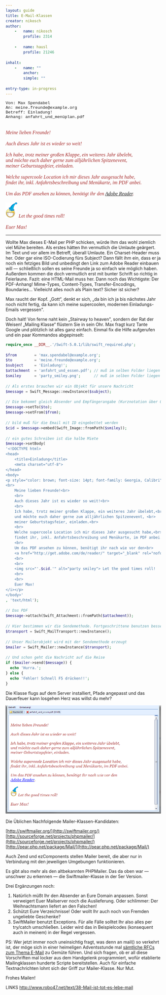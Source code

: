 ```yaml
---
layout: guide
title: E-Mail-Klassen
creator: nikosch
author:
    -   name: nikosch
        profile: 2314

    -   name: hausl
        profile: 21246

inhalt:
    -   name: ""
        anchor: 
        simple: ""

entry-type: in-progress
---
```



<p style="font-size: 10pt; font-family: Courier New, Consolas">
    Von: Max Spendabel<br>
    An: meine.freunde@example.org<br>
    Betreff: Einladung!<br>
    Anhang: anfahrt_und_menüplan.pdf<br>
</p>
<p style="color: brown; font-size: 12pt; font-family: Georgia, Calibri"><i>
<br>
    Meine lieben Freunde!<br>
    <br>
    Auch dieses Jahr ist es wieder so weit!<br> 
    <br>
    Ich habe, trotz meiner großen Klappe, ein weiteres Jahr übelebt,<br>
    und möchte euch daher gerne zum alljährlichen Spitzenevent, <br>
    meiner Geburtstagsfeier, einladen.<br> 
    <br>
    Welche supercoole Location ich mir dieses Jahr ausgesucht habe,<br>
    findet ihr, inkl. Anfahrtsbeschreibung und Menükarte, im PDF anbei.<br> 
    <br>
    Um das PDF ansehen zu können, benötigt ihr den 
    <a href="http://get.adobe.com/de/reader/" target="_blank" rel="nofollow">Adobe Reader</a>.
    <br> 
    <br>
    <img src="images/party_smiley.png" alt="party smiley"> Let the good times roll! 
    <br>
    <br>
    Euer Max!
</i></p>

---
  
  
Wollte Max dieses E-Mail per PHP schicken, würde Ihm das wohl ziemlich viel Mühe bereiten. Als erstes hätten Ihn vermutlich die Umlaute geärgert. Im Text und vor allem im Betreff, überall Umlaute. Ein Charset-Header muss her. Oder gar eine ISO-Codierung fürs Subject? Dann fällt ihm ein, dass er ja noch ein fetziges Bild und unbedingt den Link zum Adobe Reader einbauen will ― schließlich sollen es seine Freunde ja so einfach wie möglich haben. Außerdem kommen die  doch vermutlich erst mit bunter Schrift so richtig in Feierlaune. Fazit: eine HTML-Mail muss her. Dann noch das Wichtigste: Der PDF-Anhang! 
Mime-Types, Content-Types, Transfer-Encodings, Boundaries… Vielleicht alles noch als Plain text? Sicher ist sicher?

Max raucht der Kopf. „Gott“, denkt er sich, „da bin ich ja bis nächstes Jahr noch nicht fertig, da kann ich meine supercoolen, modernen Einladungs-Emails vergessen".

Doch halt! Von ferne naht kein „Stairway to heaven", sondern der Rat der Weisen! „Mailing Klasse“ flüstern Sie in sein Ohr. Max fragt kurz Tante Google und plötzlich ist alles ganz einfach. Einmal fix die Hilfe aufgerufen und ein paar Kommandos abgepinselt:


~~~ php
require_once __DIR__.'/Swift-5.0.1/lib/swift_required.php';

$from        = 'max.spendabel@example.org'; 
$to          = 'meine.freunde@example.org'; 
$subject     = 'Einladung!'; 
$attachment  = 'anfahrt_und_essen.pdf'; // muß im selben Folder liegen 
$smiley      = 'party_smiley.png';      // muß im selben Folder liegen 

// Als erstes brauchen wir ein Objekt für unsere Nachricht 
$message = Swift_Message::newInstance($subject); 

// Die bekommt gleich Absender und Empfängerangabe (Kurznotation über Queuing geht auch) 
$message->setTo($to); 
$message->setFrom($from); 

// bild muß für die Email mit ID eingebettet werden 
$cid = $message->embed(Swift_Image::fromPath($smiley)); 

// ein gutes Schreiben ist die halbe Miete 
$message->setBody(
'<!DOCTYPE html>
<head>
    <title>Einladung</title>
    <meta charset="utf-8">
</head>
<body>
<p style="color: brown; font-size: 14pt; font-family: Georgia, Calibri"><i>
<br>
	Meine lieben Freunde!<br>
	<br>
	Auch dieses Jahr ist es wieder so weit!<br> 
	<br>
	Ich habe, trotz meiner großen Klappe, ein weiteres Jahr übelebt,<br>
	und möchte euch daher gerne zum alljährlichen Spitzenevent, <br>
	meiner Geburtstagsfeier, einladen.<br> 
	<br>
	Welche supercoole Location ich mir dieses Jahr ausgesucht habe,<br>
	findet ihr, inkl. Anfahrtsbeschreibung und Menükarte, im PDF anbei.<br> 
	<br>
	Um das PDF ansehen zu können, benötigt ihr nach wie vor den<br>
	<a href="http://get.adobe.com/de/reader/" target="_blank" rel="nofollow">Adobe Reader</a>.
	<br> 
    <br>
	<img src="'.$cid.'" alt="party smiley"> Let the good times roll! 
	<br>
	<br>
	Euer Max!
</i></p>
</body>'
, 'text/html'); 
   
// Das PDF 
$message->attach(Swift_Attachment::fromPath($attachment)); 

// Hier bestimmen wir die Sendemethode. Fortgeschrittene benutzen besser SMTP 
$transport = Swift_MailTransport::newInstance(); 

// Unser Mailerobjekt wird mit der Sendemethode erzeugt 
$mailer = Swift_Mailer::newInstance($transport); 

// Und schon geht die Nachricht auf die Reise 
if ($mailer->send($message)) { 
  echo 'Hurra.'; 
} else { 
  echo 'Fehler! Schnell F5 drücken!!'; 
} 
~~~

Die Klasse flugs auf dem Server installiert, Pfade angepasst und das Dauerfeuer kann losgehen Herz was willst du mehr?

  
![email](images/email.png)
  
  
Die Üblichen Nachfolgende Mailer-Klassen-Kandidaten:

[http://swiftmailer.org/](http://swiftmailer.org/)  
[http://sourceforge.net/projects/phpmailer/](http://sourceforge.net/projects/phpmailer/)  
[http://pear.php.net/package/Mail/](http://pear.php.net/package/Mail/)  


Auch Zend und ezComponents stellen Mailer bereit, die aber nur in Verbindung mit den jeweiligen Umgebungen funktionieren.


Es gibt also mehr als den altbekannten PHPMailer. Das da oben war ― unschwer zu erkennen ― die Swiftmailer-Klasse in der 5er Version.

Drei Ergänzungen noch:
1. Natürlich müßt Ihr den Absender an Eure Domain anpassen. Sonst verweigert Euer Mailserver noch die Auslieferung. Oder schlimmer: Der Weihnachtsmann liefert an den Falschen! 
2. Schützt Eure Verzeichnisse! Oder wollt Ihr auch noch von Fremden ungeliebte Geschenke? 
3. SwiftMailer benutzt Exceptions. Für alle Fälle solltet Ihr also alles per try/catch umschließen. Leider wird das in Beispielcodes (konsequent auch in meinem) in der Regel vergessen. 

PS: Wer jetzt immer noch uneinsichtig fragt, was denn an mail() so verkehrt ist, der möge sich in einer heimeligen Adventsstunde mal [sämtliche RFCs zum Thema E-Mail](http://php-de.github.io/email/standard-mail-validation.html#rfc-zum-thema-e-mailweiterfhrende-quellen) zu Gemüte führen. Und sich fragen, ob er all diese Vorschriften mal locker aus dem Handgelenk programmiert, wofür etablierte Mailingklassen hunderte Scripte bereitstellen. Auch für einfache Textnachrichten lohnt sich der Griff zur Mailer-Klasse. Nur Mut.

Frohes Mailen!


LINKS
http://www.robo47.net/text/38-Mail-ist-tot-es-lebe-mail

